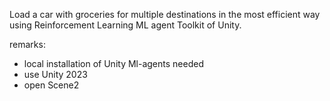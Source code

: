 Load a car with groceries for multiple destinations in the most efficient way using Reinforcement Learning ML agent Toolkit of Unity. 

remarks: 
- local installation of Unity Ml-agents needed
- use Unity 2023
- open Scene2


